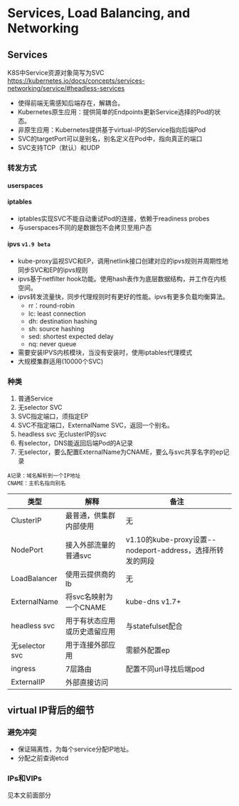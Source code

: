 # Services, Load Balancing, and Networking

## Services
K8S中Service资源对象简写为SVC
https://kubernetes.io/docs/concepts/services-networking/service/#headless-services

- 使得前端无需感知后端存在，解耦合。
- Kubernetes原生应用：提供简单的Endpoints更新Service选择的Pod的状态。
- 非原生应用：Kubernetes提供基于virtual-IP的Service指向后端Pod
- SVC的targetPort可以是别名，别名定义在Pod中，指向真正的端口
- SVC支持TCP（默认）和UDP

### 转发方式

#### userspaces
#### iptables
- iptables实现SVC不能自动重试Pod的连接，依赖于readiness probes
- 与userspaces不同的是数据包不会拷贝至用户态

#### ipvs `v1.9 beta`
* kube-proxy监视SVC和EP，调用netlink接口创建对应的ipvs规则并周期性地同步SVC和EP的ipvs规则
* ipvs基于netfilter hook功能。使用hash表作为底层数据结构，并工作在内核空间。
* ipvs转发流量快，同步代理规则时有更好的性能。ipvs有更多负载均衡算法。
  - rr：round-robin
  - lc: least connection
  - dh: destination hashing
  - sh: source hashing
  - sed: shortest expected delay
  - nq: never queue
* 需要安装IPVS内核模块，当没有安装时，使用iptables代理模式
* 大规模集群适用(10000个SVC)

### 种类
1. 普通Service
2. 无selector SVC
  1. SVC指定端口，须指定EP
  2. SVC不指定端口，ExternalName SVC，返回一个别名。
3. headless svc 无clusterIP的svc
  1. 有selector，DNS能返回后端Pod的A记录
  2. 无selector，要么配置ExternalName为CNAME，要么与svc共享名字的ep记录

```
A记录：域名解析到一个IP地址
CNAME：主机名指向别名
```

|   类型     |  解释            | 备注|
|-------|-------------|-------------|
|ClusterIP   |  最普通，供集群内部使用 |无 |
|NodePort   |  接入外部流量的普通svc | v1.10的kube-proxy设置--nodeport-address，选择所转发的网段|
|LoadBalancer   | 使用云提供商的lb  |无 |
|ExternalName   | 将svc名映射为一个CNAME  |kube-dns v1.7+ |
|headless svc   | 用于有状态应用或历史遗留应用  | 与statefulset配合    |
|无selector svc   | 用于连接外部应用  | 需额外配置ep    |
|ingress   | 7层路由  | 配置不同url寻找后端pod  |
|ExternalIP   | 外部直接访问  |    |

## virtual IP背后的细节

### 避免冲突
- 保证隔离性，为每个service分配IP地址。
- 分配之前查询etcd

### IPs和VIPs
见本文前面部分
